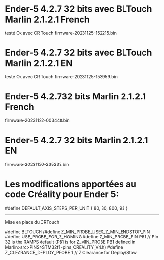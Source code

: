 # Ender-5 4.2.7 32 bits avec BLTouch Marlin 2.1.2.1 French
testé Ok avec CR Touch
firmware-20231125-152215.bin

# Ender-5 4.2.7 32 bits avec BLTouch Marlin 2.1.2.1 EN 
testé Ok avec CR Touch
firmware-20231125-153959.bin

# Ender-5 4.2.732 bits Marlin 2.1.2.1 French
firmware-20231122-003448.bin

# Ender-5 4.2.7 32 bits Marlin 2.1.2.1 EN
firmware-20231120-235233.bin

# Les modifications apportées au code Créality pour Ender 5: 

#define DEFAULT_AXIS_STEPS_PER_UNIT   { 80, 80, 800, 93 }
________________________________________________

Mise en place du CRTouch

#define BLTOUCH
/#define Z_MIN_PROBE_USES_Z_MIN_ENDSTOP_PIN
#define USE_PROBE_FOR_Z_HOMING
#define Z_MIN_PROBE_PIN PB1 // Pin 32 is the RAMPS default (PB1 is for Z_MIN_PROBE PB1 defined in Marlin>src>PINS>STM32f1>pins_CREALITY_V4.h)
#define Z_CLEARANCE_DEPLOY_PROBE   1 // Z Clearance for Deploy/Stow
